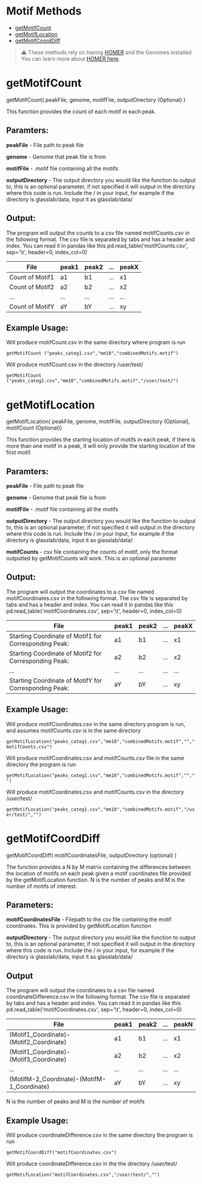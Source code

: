 # Motif Methods
- [getMotifCount](#getMotifCount)
- [getMotifLocation](#getMotifLocation)
- [getMotifCoordDiff](#getMotifCoordDiff)

>:warning: These methods rely on having [HOMER](http://homer.ucsd.edu/homer/) and the Genomes installed. You can learn more about [HOMER here](http://homer.ucsd.edu/homer/).

# getMotifCount
getMotifCount( peakFile, genome, motifFile, outputDirectory (Optional) )

This function provides the count of each motif in each peak.
## Paramters:
**peakFile** - File path to peak file 

**genome** - Genome that peak file is from 

**motifFile** - .motif file containing all the motifs

**outputDirectory** - The output directory you would like the function to output to, this is an optional parameter, if not specified it will output in the directory where this code is run.
Include the / in your input, for example if the directory is glasslab/data, input it as glasslab/data/

## Output:
The program will output the counts to a csv file named motifCounts.csv in the following format. 
The csv file is separated by tabs and has a header and index. 
You can read it in pandas like this pd.read_table('motifCounts.csv', sep='\t', header=0, index_col=0)

| File            | peak1 | peak2  |  ...  | peakX  |
| --------------- | ----- | ------ | ----- | ------ |
| Count of Motif1 |   a1  |   b1   |  ...  |   x1   |
| Count of Motif2 |   a2  |   b2   |  ...  |   x2   |
|  ...            |  ...  |   ...  |  ...  |  ...   |
| Count of MotifY |   aY  |   bY   |  ...  |   xy   |

## Example Usage:
Will produce motifCount.csv in the same directory where program is run

` getMotifCount ("peaks_categ1.csv","mm10","combinedMotifs.motif") `

Will produce motifCount.csv in the directory /user/test/

` getMotifCount ("peaks_categ1.csv","mm10","combinedMotifs.motif","/user/test/") `


# getMotifLocation

getMotifLocation( peakFile, genome, motifFile, outputDirectory (Optional), motifCount (Optional))

This function provides the starting location of motifs in each peak, if there is more than one motif in a peak, it will only provide the starting location of the first motif.
## Paramters:
**peakFile** - File path to peak file 

**genome** - Genome that peak file is from 

**motifFile** - .motif file containing all the motifs

**outputDirectory** - The output directory you would like the function to output to, this is an optional parameter, if not specified it will output in the directory where this code is run.
Include the / in your input, for example if the directory is glasslab/data, input it as glasslab/data/

**motifCounts** - csv file containing the counts of motif, only the format outputted by getMotifCounts will work. This is an optional parameter

## Output:
The program will output the coordinates to a csv file named motifCoordinates.csv in the following format. 
The csv file is separated by tabs and has a header and index. 
You can read it in pandas like this pd.read_table('motifCoordinates.csv', sep='\t', header=0, index_col=0)

| File            | peak1 | peak2  |  ...  | peakX  |
| --------------- | ----- | ------ | ----- | ------ |
| Starting Coordinate of Motif1 for Corresponding Peak: |   a1  |   b1   |  ...  |   x1   |
| Starting Coordinate of Motif2 for Corresponding Peak: |   a2  |   b2   |  ...  |   x2   |
|  ...            |  ...  |   ...  |  ...  |  ...   |
| Starting Coordinate of MotifY for Corresponding Peak: |   aY  |   bY   |  ...  |   xy   |

## Example Usage:

Will produce motifCoordinates.csv in the same directory program is run, and assumes motifCounts.csv is in the same directory

`getMotifLocation("peaks_categ1.csv","mm10","combinedMotifs.motif","","motifCounts.csv")`


Will produce motifCoordinates.csv and motifCounts.csv file in the same directory the program is run

`getMotifLocation("peaks_categ1.csv","mm10","combinedMotifs.motif","","")`

Will produce motifCoordinates.csv and motifCounts.csv in the directory /user/test/

`getMotifLocation("peaks_categ1.csv","mm10","combinedMotifs.motif","/user/test/","")`

# getMotifCoordDiff
getMotifCoordDiff( motifCoordinatesFile, outputDirectory (optional) )

The function provides a N by M matrix containing the differences between the location of motifs on each peak given a motif coordinates file provided by the getMotifLocation function. N is the number of peaks and M is the number of motifs of interest.
## Parameters:
**motifCoordinatesFile** - Filepath to the csv file containing the motif coordinates. This is provided by getMotifLocation function

**outputDirectory** - The output directory you would like the function to output to, this is an optional parameter, if not specified it will output in the directory where this code is run. Include the / in your input, for example if the directory is glasslab/data, input it as glasslab/data/

## Output
The program will output the coordinates to a csv file named coordinateDifference.csv in the following format. 
The csv file is separated by tabs and has a header and index. 
You can read it in pandas like this pd.read_table('motifCoordinates.csv', sep='\t', header=0, index_col=0)

| File            | peak1 | peak2  |  ...  | peakN  |
| --------------- | ----- | ------ | ----- | ------ |
| (Motif1_Coordinate)-(Motif2_Coordinate) |   a1  |   b1   |  ...  |   x1   |
| (Motif1_Coordinate)-(Motif3_Coordinate) |   a2  |   b2   |  ...  |   x2   |
|  ...            |  ...  |   ...  |  ...  |  ...   |
| (MotifM-2_Coordinate)-(MotifM-1_Coordinate) |   aY  |   bY   |  ...  |   xy   |

N is the number of peaks and M is the number of motifs
## Example Usage:

Will produce coordinateDifference.csv in the same directory the program is run

`getMotifCoordDiff("motifCoordinates.csv")`

Will produce coordinateDifference.csv in the the directory /user/test/

`getMotifLocation("motifCoordinates.csv","/user/test/","")`